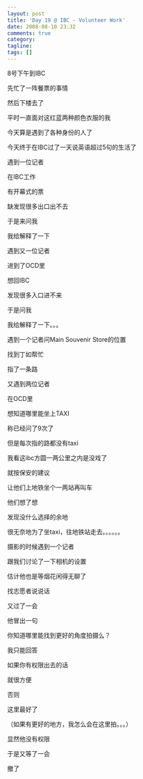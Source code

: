 ```yaml
---
layout: post
title: 'Day 19 @ IBC - Volunteer Work'
date: 2008-08-10 23:32
comments: true
category: 
tagline: 
tags: []
---
```

    

8号下午到IBC

先忙了一阵餐票的事情

然后下楼去了

平时一直面对这红蓝两种颜色衣服的我

今天算是遇到了各种身份的人了

今天终于在IBC过了一天说英语超过5句的生活了

遇到一位记者

在IBC工作

有开幕式的票

缺发现很多出口出不去

于是来问我

我给解释了一下

遇到又一位记者

进到了OCD里

想回IBC

发现很多入口进不来

于是问我

我给解释了一下。。。

遇到一个记者问Main Souvenir Store的位置

找到丁如帮忙

指了一条路

又遇到两位记者

在OCD里

想知道哪里能坐上TAXI

称已经问了9次了

但是每次指的路都没有taxi

我看这ibc方圆一两公里之内是没戏了

就按保安的建议

让他们上地铁坐个一两站再叫车

他们想了想

发现没什么选择的余地

很无奈地为了坐taxi，往地铁站走去。。。。。。

摄影的时候遇到一个记者

跟我们讨论了一下相机的设置

估计他也是等烟花闲得无聊了

找志愿者说说话

又过了一会

他冒出一句

你知道哪里能找到更好的角度拍摄么？

我只能回答

如果你有权限出去的话

就很方便

否则

这里最好了

（如果有更好的地方，我怎么会在这里拍。。。）

显然他没有权限

于是又等了一会

撤了
